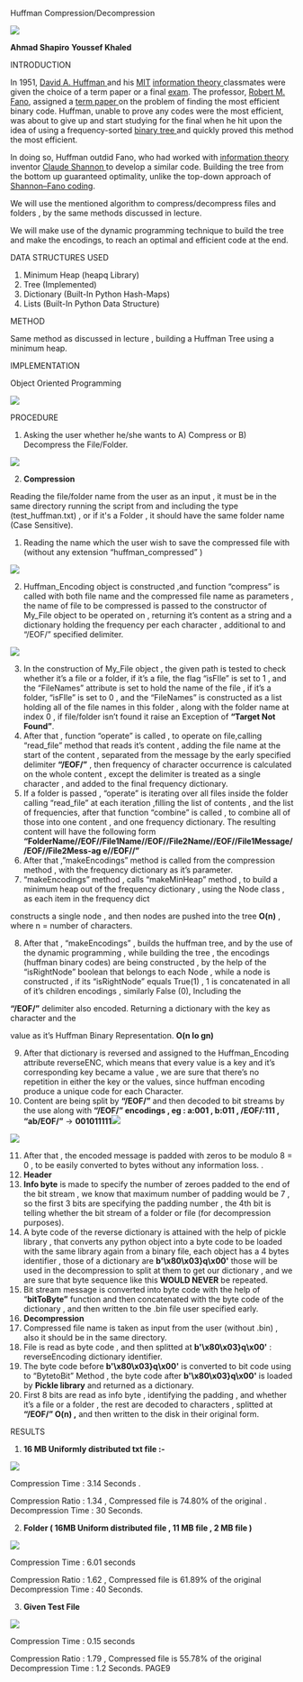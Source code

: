 ﻿Huffman Compression/Decompression

![](./READMEimg/Huffman%20.001.png)

**Ahmad Shapiro**
**Youssef Khaled**


INTRODUCTION

In 1951, [David A. Huffman ](https://en.wikipedia.org/wiki/David_A._Huffman)and his [MIT](https://en.wikipedia.org/wiki/MIT) [information theory ](https://en.wikipedia.org/wiki/Information_theory)classmates were given the choice of a term paper or a final [exam](https://en.wikipedia.org/wiki/Exam). The professor, [Robert M. Fano](https://en.wikipedia.org/wiki/Robert_M._Fano), assigned a [term paper ](https://en.wikipedia.org/wiki/Term_paper)on the problem of finding the most efficient binary code. Huffman, unable to prove any codes were the most efficient, was about to give up and start studying for the final when he hit upon the idea of using a frequency-sorted [binary tree ](https://en.wikipedia.org/wiki/Binary_tree)and quickly proved this method the most efficient.

In doing so, Huffman outdid Fano, who had worked with [information theory ](https://en.wikipedia.org/wiki/Information_theory)inventor [Claude Shannon ](https://en.wikipedia.org/wiki/Claude_Shannon)to develop a similar code. Building the tree from the bottom up guaranteed optimality, unlike the top-down approach of [Shannon–Fano coding](https://en.wikipedia.org/wiki/Shannon%E2%80%93Fano_coding). 

We will use the mentioned algorithm to compress/decompress files and folders , by the same methods discussed in lecture.

We will make use of the dynamic programming technique to build the tree and make the encodings, to reach an optimal and efficient code at the end.

DATA STRUCTURES USED

1. Minimum Heap  (heapq Library)
1. Tree (Implemented)
1. Dictionary (Built-In Python Hash-Maps)
1. Lists  (Built-In Python Data Structure)

METHOD

Same method as discussed in lecture , building a Huffman Tree using a minimum heap.

IMPLEMENTATION

Object Oriented Programming

![](./READMEimg/Huffman%20.002.png)

PROCEDURE

1. Asking the user whether he/she wants to A) Compress or B) Decompress the File/Folder.

![](./READMEimg/Huffman%20.003.png)

2. **Compression**

Reading the file/folder name from the user as an input , it must be in the same directory running the script from and including the type (test\_huffman.txt) , or if it's a Folder , it should have the same folder name (Case Sensitive).

1. Reading the name which the user wish to save the compressed file with (without any extension “huffman\_compressed” )

![](./READMEimg/Huffman%20.004.png)

2. Huffman\_Encoding object is constructed ,and function “compress” is called with both file name and the compressed file name as parameters , the name of file  to be compressed is passed to the constructor of My\_File object to be operated on , returning it’s content as a string and a dictionary holding the frequency per each character , additional to and “/EOF/” specified delimiter.

![](./READMEimg/Huffman%20.005.png)

3. In the construction of My\_File object , the given path is tested to check whether it’s a file or a folder, if it’s a file, the flag “isFIle” is set to 1 , and the “FileNames” attribute is set to hold the name of the file , if it’s a folder, “isFIle” is set to 0 , and the “FileNames” is constructed as a list holding all of the file names in this folder , along with the folder name at index 0 , if file/folder isn’t found it raise an Exception of **“Target Not Found”**.
4. After that , function “operate” is called , to operate on file,calling “read\_file” method that reads it’s content , adding the file name at the start of the content , separated from the message by the early specified delimiter **“/EOF/”** , then frequency of character occurrence is calculated on the whole content , except the delimiter is treated as a single character , and added to the final frequency dictionary.
5. If a folder is passed , “operate” is iterating over all files inside the folder calling “read\_file” at each iteration ,filling the list of contents , and the list of frequencies, after that function “combine” is called , to combine all of those into one content , and one frequency dictionary. The resulting content will have the following form **“FolderName//EOF//File1Name//EOF//File2Name//EOF//File1Message//EOF//File2Mess-ag e//EOF//”**
5. After that ,”makeEncodings” method is called from the compression method , with the frequency dictionary as it’s parameter.
5. “makeEncodings” method , calls “makeMinHeap” method , to build a minimum heap out of the frequency dictionary , using the Node class , as each item in the frequency dict

constructs a single node , and then nodes are pushed into the tree **O(n)** , where n = number of characters.

8. After that , “makeEncodings” , builds the huffman tree, and by the use of the dynamic programming , while building the tree , the encodings (huffman binary codes) are being constructed , by the help of the “isRightNode” boolean that belongs to each Node , while a node is constructed , if its “isRightNode”  equals True(1) , 1 is concatenated in all of it’s children encodings , similarly False (0), Including the

**“/EOF/”** delimiter also encoded. Returning a dictionary with the key as character and the

value as it’s Huffman Binary Representation.  **O(n lo gn)**

9. After that dictionary is reversed and assigned to the Huffman\_Encoding attribute reverseENC, which means that every value is a key  and it’s corresponding key became a value , we are sure that there’s no repetition in either the key or the values, since huffman encoding produce a unique code for each Character.
10. Content are being split by **“/EOF/”** and then decoded to bit streams by the use  along with **“/EOF/” encodings , eg : a:001 , b:011 , /EOF/:111 , “ab/EOF/”** → **001011111![](./READMEimg/Huffman%20.006.png)**

![](./READMEimg/Huffman%20.007.png)

11. After that , the encoded message is padded with zeros to be modulo 8 = 0 , to be easily converted to bytes without any information loss. .
11. **Header**
13. **Info byte** is made to specify the number of zeroes padded to the end of the bit stream , we know that maximum number of padding would be 7 , so the first 3 bits are specifying the padding number , the 4th bit is telling whether the bit stream of a folder or file (for decompression purposes).
14. A byte code of the reverse dictionary is attained with the help of pickle library , that converts any python object into a byte code to be loaded with the same library again from a binary file, each object has a 4 bytes identifier , those of a dictionary are **b'\x80\x03}q\x00'** those will be used in the decompression to split at them to get our dictionary , and we are sure that byte sequence like this **WOULD NEVER** be repeated.
14. Bit stream message is converted into byte code with the help of “**bitToByte”** function and then concatenated with the byte code of the dictionary , and then written to the .bin file user specified early.
3. **Decompression**
1. Compressed file name is taken as input from the user (without .bin) , also it should be in the same directory.
1. File is read as byte code , and then splitted at **b'\x80\x03}q\x00'**  : reverseEncoding dictionary identifier.
1. The byte code before **b'\x80\x03}q\x00'**  is converted to bit code using to “BytetoBit” Method , the byte code after **b'\x80\x03}q\x00'**  is loaded by **Pickle library**  and returned as a dictionary.
1. First 8 bits are read as info byte , identifying the padding , and whether it’s a file or a folder , the rest are decoded to characters , splitted at **“/EOF/” O(n) ,** and then written to the disk in their original form.

RESULTS

1. **16 MB Uniformly distributed txt file :-**

![](./READMEimg/Huffman%20.008.png)

Compression Time : 3.14 Seconds .

Compression Ratio : 1.34 , Compressed file is 74.80% of the original . Decompression Time : 30 Seconds.

2. **Folder ( 16MB Uniform distributed file , 11 MB file , 2 MB file )**

![](./READMEimg/Huffman%20.009.png)

Compression Time : 6.01 seconds

Compression Ratio : 1.62 , Compressed file is 61.89% of the original Decompression Time : 40 Seconds.

3. **Given Test File**

![](./READMEimg/Huffman%20.010.png)

Compression Time : 0.15 seconds

Compression Ratio : 1.79 , Compressed file is 55.78% of the original Decompression Time : 1.2 Seconds.
PAGE9
